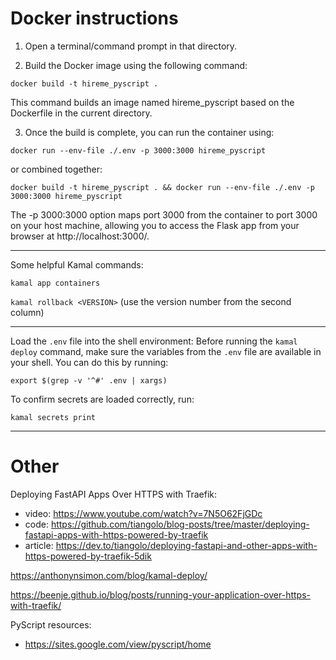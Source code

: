 # Docker instructions

1. Open a terminal/command prompt in that directory.

2. Build the Docker image using the following command:

```docker build -t hireme_pyscript .```

This command builds an image named hireme_pyscript based on the Dockerfile in the current directory.

3. Once the build is complete, you can run the container using:

```docker run --env-file ./.env -p 3000:3000 hireme_pyscript```

or combined together:

```docker build -t hireme_pyscript . && docker run --env-file ./.env -p 3000:3000 hireme_pyscript```

The -p 3000:3000 option maps port 3000 from the container to port 3000 on your host machine, allowing you to access the Flask app from your browser at http://localhost:3000/.

-------

Some helpful Kamal commands:

```kamal app containers```

```kamal rollback <VERSION>``` (use the version number from the second column)

-------

Load the `.env` file into the shell environment: Before running the `kamal deploy` command, make sure the variables from the `.env` file are available in your shell. You can do this by running:

```export $(grep -v '^#' .env | xargs)```

To confirm secrets are loaded correctly, run:

```kamal secrets print```

-------

# Other
Deploying FastAPI Apps Over HTTPS with Traefik:
- video: https://www.youtube.com/watch?v=7N5O62FjGDc
- code: https://github.com/tiangolo/blog-posts/tree/master/deploying-fastapi-apps-with-https-powered-by-traefik
- article: https://dev.to/tiangolo/deploying-fastapi-and-other-apps-with-https-powered-by-traefik-5dik

https://anthonynsimon.com/blog/kamal-deploy/

https://beenje.github.io/blog/posts/running-your-application-over-https-with-traefik/

PyScript resources:
- https://sites.google.com/view/pyscript/home
